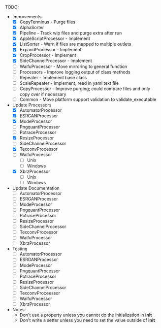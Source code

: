 TODO:

- Improvements
    - [x] CopyTerminus - Purge files
    - [x] AlphaSorter
    - [x] Pipeline - Track wip files and purge extra after run
    - [x] AppleScriptProcessor - Implement
    - [x] ListSorter - Warn if files are mapped to multiple outlets
    - [x] ExpandProcessor - Implement
    - [x] CropProcessor - Implement
    - [x] SideChannelProcessor - Implement
    - [ ] WaifuProcessor - Move mirroring to general function
    - [ ] Processors - Improve logging output of class methods
    - [ ] Repeater - Implement base class
    - [ ] ScaleRepeater - Implement, read in yaml text file
    - [ ] CopyProcessor - Improve purging; could compare files and only copy over if necessary
    - [ ] Common - Move platform support validation to validate_executable
- Update Processors
    - [x] AutomatorProcessor
    - [x] ESRGANProcessor
    - [x] ModeProcessor
    - [ ] PngquantProcessor
    - [ ] PotraceProcessor
    - [x] ResizeProcessor
    - [ ] SideChannelProcessor
    - [x] TexconvProcessor
    - [ ] WaifuProcessor
        - [ ] Unix
        - [ ] Windows
    - [x] XbrzProcessor
        - [ ] Unix
        - [ ] Windows
- Update Documentation
    - [ ] AutomatorProcessor
    - [ ] ESRGANProcessor
    - [ ] ModeProcessor
    - [ ] PngquantProcessor
    - [ ] PotraceProcessor
    - [ ] ResizeProcessor
    - [ ] SideChannelProcessor
    - [ ] TexconvProcessor
    - [ ] WaifuProcessor
    - [ ] XbrzProcessor
- Testing
    - [ ] AutomatorProcessor
    - [ ] ESRGANProcessor
    - [ ] ModeProcessor
    - [ ] PngquantProcessor
    - [ ] PotraceProcessor
    - [ ] ResizeProcessor
    - [ ] SideChannelProcessor
    - [ ] TexconvProceessor
    - [ ] WaifuProcessor
    - [ ] XbrzProcessor
- Notes:
    - Don't use a property unless you cannot do the initialization in __init__
    - Don't write a setter unless you need to set the value outside of __init__
